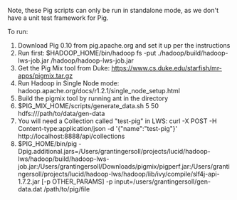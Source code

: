 Note, these Pig scripts can only be run in standalone mode, as we don't have a unit test framework for Pig.

To run:

1. Download Pig 0.10 from pig.apache.org and set it up per the instructions
2. Run first: $HADOOP_HOME/bin/hadoop fs -put ./hadoop/build/hadoop-lws-job.jar /hadoop/hadoop-lws-job.jar
1. Get the Pig Mix tool from Duke: https://www.cs.duke.edu/starfish/mr-apps/pigmix.tar.gz
1. Run Hadoop in Single Node mode: hadoop.apache.org/docs/r1.2.1/single_node_setup.html
1. Build the pigmix tool by running ant in the directory
1. $PIG_MIX_HOME/scripts/generate_data.sh 5 50 hdfs:///path/to/data/gen-data
4. You will need a Collection called "test-pig" in LWS:  curl -X POST -H Content-type:application/json -d '{"name":"test-pig"}' http://localhost:8888/api/collections
3. $PIG_HOME/bin/pig -Dpig.additional.jars=/Users/grantingersoll/projects/lucid/hadoop-lws/hadoop/build/hadoop-lws-job.jar:/Users/grantingersoll/Downloads/pigmix/pigperf.jar:/Users/grantingersoll/projects/lucid/hadoop-lws/hadoop/lib/ivy/compile/slf4j-api-1.7.2.jar  [-p OTHER_PARAMS] -p input=/users/grantingersoll/gen-data.dat /path/to/pig/file

